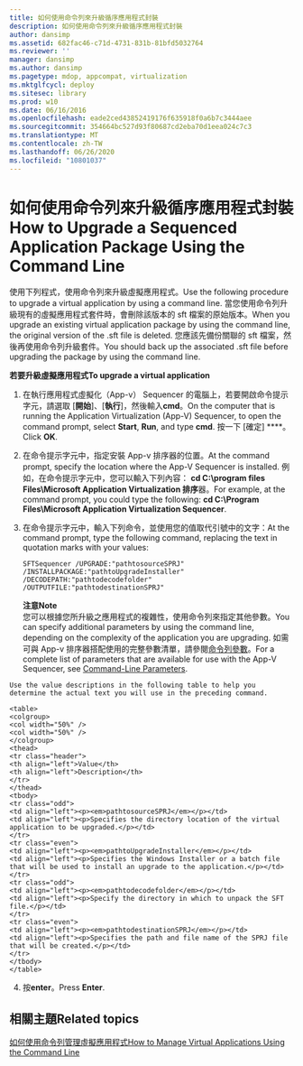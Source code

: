 ```yaml
---
title: 如何使用命令列來升級循序應用程式封裝
description: 如何使用命令列來升級循序應用程式封裝
author: dansimp
ms.assetid: 682fac46-c71d-4731-831b-81bfd5032764
ms.reviewer: ''
manager: dansimp
ms.author: dansimp
ms.pagetype: mdop, appcompat, virtualization
ms.mktglfcycl: deploy
ms.sitesec: library
ms.prod: w10
ms.date: 06/16/2016
ms.openlocfilehash: eade2ced43852419176f635918f0a6b7c3444aee
ms.sourcegitcommit: 354664bc527d93f80687cd2eba70d1eea024c7c3
ms.translationtype: MT
ms.contentlocale: zh-TW
ms.lasthandoff: 06/26/2020
ms.locfileid: "10801037"
---
```

# <span data-ttu-id="b26b0-103">如何使用命令列來升級循序應用程式封裝</span><span class="sxs-lookup"><span data-stu-id="b26b0-103">How to Upgrade a Sequenced Application Package Using the Command Line</span></span>


<span data-ttu-id="b26b0-104">使用下列程式，使用命令列來升級虛擬應用程式。</span><span class="sxs-lookup"><span data-stu-id="b26b0-104">Use the following procedure to upgrade a virtual application by using a command line.</span></span> <span data-ttu-id="b26b0-105">當您使用命令列升級現有的虛擬應用程式套件時，會刪除該版本的 sft 檔案的原始版本。</span><span class="sxs-lookup"><span data-stu-id="b26b0-105">When you upgrade an existing virtual application package by using the command line, the original version of the .sft file is deleted.</span></span> <span data-ttu-id="b26b0-106">您應該先備份關聯的 sft 檔案，然後再使用命令列升級套件。</span><span class="sxs-lookup"><span data-stu-id="b26b0-106">You should back up the associated .sft file before upgrading the package by using the command line.</span></span>

**<span data-ttu-id="b26b0-107">若要升級虛擬應用程式</span><span class="sxs-lookup"><span data-stu-id="b26b0-107">To upgrade a virtual application</span></span>**

1.  <span data-ttu-id="b26b0-108">在執行應用程式虛擬化（App-v） Sequencer 的電腦上，若要開啟命令提示字元，請選取 [**開始**]、[**執行**]，然後輸入**cmd**。</span><span class="sxs-lookup"><span data-stu-id="b26b0-108">On the computer that is running the Application Virtualization (App-V) Sequencer, to open the command prompt, select **Start**, **Run**, and type **cmd**.</span></span> <span data-ttu-id="b26b0-109">按一下 \[確定\] \*\*\*\*。</span><span class="sxs-lookup"><span data-stu-id="b26b0-109">Click **OK**.</span></span>

2.  <span data-ttu-id="b26b0-110">在命令提示字元中，指定安裝 App-v 排序器的位置。</span><span class="sxs-lookup"><span data-stu-id="b26b0-110">At the command prompt, specify the location where the App-V Sequencer is installed.</span></span> <span data-ttu-id="b26b0-111">例如，在命令提示字元中，您可以輸入下列內容： **cd C:\\program files Files\\Microsoft Application Virtualization 排序**器。</span><span class="sxs-lookup"><span data-stu-id="b26b0-111">For example, at the command prompt, you could type the following: **cd C:\\Program Files\\Microsoft Application Virtualization Sequencer**.</span></span>

3.  <span data-ttu-id="b26b0-112">在命令提示字元中，輸入下列命令，並使用您的值取代引號中的文字：</span><span class="sxs-lookup"><span data-stu-id="b26b0-112">At the command prompt, type the following command, replacing the text in quotation marks with your values:</span></span>

    `SFTSequencer /UPGRADE:"pathtosourceSPRJ" /INSTALLPACKAGE:"pathtoUpgradeInstaller" /DECODEPATH:"pathtodecodefolder" /OUTPUTFILE:"pathtodestinationSPRJ"`

    **<span data-ttu-id="b26b0-113">注意</span><span class="sxs-lookup"><span data-stu-id="b26b0-113">Note</span></span>**  
    <span data-ttu-id="b26b0-114">您可以根據您所升級之應用程式的複雜性，使用命令列來指定其他參數。</span><span class="sxs-lookup"><span data-stu-id="b26b0-114">You can specify additional parameters by using the command line, depending on the complexity of the application you are upgrading.</span></span> <span data-ttu-id="b26b0-115">如需可與 App-v 排序器搭配使用的完整參數清單，請參閱[命令列參數](command-line-parameters.md)。</span><span class="sxs-lookup"><span data-stu-id="b26b0-115">For a complete list of parameters that are available for use with the App-V Sequencer, see [Command-Line Parameters](command-line-parameters.md).</span></span>



~~~
Use the value descriptions in the following table to help you determine the actual text you will use in the preceding command.

<table>
<colgroup>
<col width="50%" />
<col width="50%" />
</colgroup>
<thead>
<tr class="header">
<th align="left">Value</th>
<th align="left">Description</th>
</tr>
</thead>
<tbody>
<tr class="odd">
<td align="left"><p><em>pathtosourceSPRJ</em></p></td>
<td align="left"><p>Specifies the directory location of the virtual application to be upgraded.</p></td>
</tr>
<tr class="even">
<td align="left"><p><em>pathtoUpgradeInstaller</em></p></td>
<td align="left"><p>Specifies the Windows Installer or a batch file that will be used to install an upgrade to the application.</p></td>
</tr>
<tr class="odd">
<td align="left"><p><em>pathtodecodefolder</em></p></td>
<td align="left"><p>Specify the directory in which to unpack the SFT file.</p></td>
</tr>
<tr class="even">
<td align="left"><p><em>pathtodestinationSPRJ</em></p></td>
<td align="left"><p>Specifies the path and file name of the SPRJ file that will be created.</p></td>
</tr>
</tbody>
</table>
~~~



4. <span data-ttu-id="b26b0-116">按**enter**。</span><span class="sxs-lookup"><span data-stu-id="b26b0-116">Press **Enter**.</span></span>

## <span data-ttu-id="b26b0-117">相關主題</span><span class="sxs-lookup"><span data-stu-id="b26b0-117">Related topics</span></span>


[<span data-ttu-id="b26b0-118">如何使用命令列管理虛擬應用程式</span><span class="sxs-lookup"><span data-stu-id="b26b0-118">How to Manage Virtual Applications Using the Command Line</span></span>](how-to-manage-virtual-applications-using-the-command-line.md)









